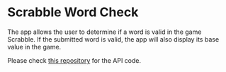 # Scrabble Word Check

The app allows the user to determine if a word is valid in the game Scrabble. If the submitted word is valid, the app will also display its base value in the game.

Please check [this repository](https://github.com/fidel-techprep/scrabble-api) for the API code.
